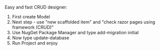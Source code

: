 Easy and fast CRUD designer:
1. First create Model
2. Next step - use "new scaffolded item" and "check razor pages using framework (CRUD)"
3. Use NugGet Package Manager and type add-migration initial
4. Now type update-database
5. Run Project and enjoy
